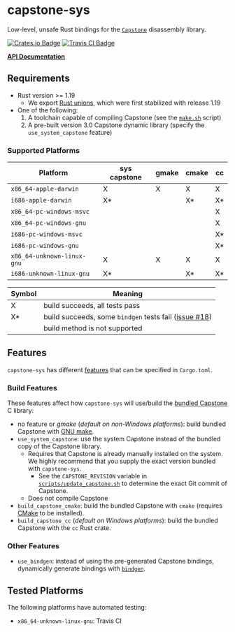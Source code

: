# capstone-sys

Low-level, unsafe Rust bindings for the [`Capstone`][capstone] disassembly library.

[capstone]: https://github.com/aquynh/capstone

[![Crates.io Badge](https://img.shields.io/crates/v/capstone-sys.svg)](https://crates.io/crates/capstone-sys)
[![Travis CI Badge](https://travis-ci.org/capstone-rust/capstone-sys.svg?branch=master)](https://travis-ci.org/capstone-rust/capstone-sys)

**[API Documentation](https://docs.rs/capstone-sys/)**


## Requirements

* Rust version >= 1.19
    - We export [Rust unions], which were first stabilized with release 1.19
* One of the following:
    1. A toolchain capable of compiling Capstone (see the [`make.sh`](capstone/make.sh) script)
    2. A pre-built version 3.0 Capstone dynamic library (specify the `use_system_capstone` feature)

[Rust unions]: https://doc.rust-lang.org/stable/reference/items/unions.html

### Supported Platforms

| Platform                   | sys capstone  | gmake | cmake | cc    |
| -------------------------- | ------------- | ----- | ----- | ----- |
| `x86_64-apple-darwin`      | X             | X     | X     | X  |
| `i686-apple-darwin`        | X*            |       | X*    | X* |
| `x86_64-pc-windows-msvc`   |               |       |       | X  |
| `x86_64-pc-windows-gnu`    |               |       |       | X  |
| `i686-pc-windows-msvc`     |               |       |       | X* |
| `i686-pc-windows-gnu`      |               |       |       | X* |
| `x86_64-unknown-linux-gnu` | X             | X     | X     | X  |
| `i686-unknown-linux-gnu`   | X*            |       | X*    | X* |

| Symbol | Meaning |
| ------ | ------- |
| X      | build succeeds, all tests pass |
| X*     | build succeeds, some `bindgen` tests fail ([issue #18][issue18]) |
|        | build method is not supported |

[issue18]: https://github.com/capstone-rust/capstone-sys/issues/18

## Features

`capstone-sys` has different [features](https://doc.rust-lang.org/cargo/reference/manifest.html#the-features-section) that can be specified in `Cargo.toml`.

### Build Features

These features affect how `capstone-sys` will use/build the [bundled Capstone](capstone) C library:

* no feature or *gmake* (*default on non-Windows platforms*): build bundled Capstone with [GNU make](https://www.gnu.org/software/make/).
* `use_system_capstone`: use the system Capstone instead of the bundled copy of the Capstone library.
    - Requires that Capstone is already manually installed on the system. We highly recommend that you supply the exact version bundled with `capstone-sys`.
        - See the `CAPSTONE_REVISION` variable in [`scripts/update_capstone.sh`](scripts/update_capstone.sh) to determine the exact Git commit of Capstone.
    - Does not compile Capstone
* `build_capstone_cmake`: build the bundled Capstone with `cmake` (requires [CMake](https://cmake.org/) to be installed).
* `build_capstone_cc` (*default on Windows platforms*): build the bundled Capstone with the `cc` Rust crate.

### Other Features

* `use_bindgen`: instead of using the pre-generated Capstone bindings, dynamically generate bindings with [`bindgen`][bindgen].

[bindgen]: https://github.com/rust-lang-nursery/rust-bindgen


## Tested Platforms

The following platforms have automated testing:

* `x86_64-unknown-linux-gnu`: Travis CI
